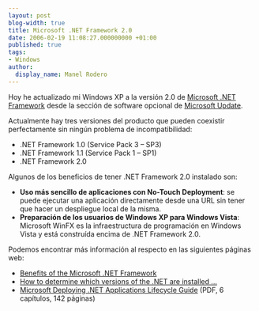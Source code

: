 ```yaml
---
layout: post
blog-width: true
title: Microsoft .NET Framework 2.0
date: 2006-02-19 11:08:27.000000000 +01:00
published: true
tags:
- Windows
author:
  display_name: Manel Rodero
---
```


Hoy he actualizado mi Windows XP a la versión 2.0 de [Microsoft .NET Framework][1] desde la sección de software opcional de [Microsoft Update][2].

Actualmente hay tres versiones del producto que pueden coexistir perfectamente sin ningún problema de incompatibilidad:

* .NET Framework 1.0 (Service Pack 3 – SP3)
* .NET Framework 1.1 (Service Pack 1 – SP1)
* .NET Framework 2.0

Algunos de los beneficios de tener .NET Framework 2.0 instalado son:

* **Uso más sencillo de aplicaciones con No-Touch Deployment**: se puede ejecutar una aplicación directamente desde una URL sin tener que hacer un despliegue local de la misma.
* **Preparación de los usuarios de Windows XP para Windows Vista**: Microsoft WinFX es la infraestructura de programación en Windows Vista y está construída encima de .NET Framework 2.0.

Podemos encontrar más información al respecto en las siguientes páginas web:

*   [Benefits of the Microsoft .NET Framework](http://support.microsoft.com/kb/829019)
*   [How to determine which versions of the .NET are installed ...](http://support.microsoft.com/kb/318785/)
*   [Microsoft Deploying .NET Applications Lifecycle Guide](http://support.microsoft.com/kb/913507/) (PDF, 6 capítulos, 142 páginas)

[1]: http://msdn.microsoft.com/netframework
[2]: http://update.microsoft.com/microsoftupdate/v6/
